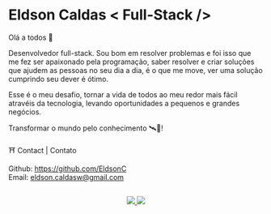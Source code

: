 # Eldson Caldas < Full-Stack />

Olá a todos 🍟

Desenvolvedor full-stack. Sou bom em resolver problemas e foi isso que me fez ser apaixonado pela programação, saber resolver e criar soluções que ajudem as pessoas no seu dia a dia, é o que me move, ver uma solução cumprindo seu dever é ótimo.

Esse é o meu desafio, tornar a vida de todos ao meu redor mais fácil atravéis da tecnologia, levando oportunidades a pequenos e grandes negócios.

Transformar o mundo pelo conhecimento 🛰️🚀!

⛩️ Contact | Contato

Github: https://github.com/EldsonC <br/>
Email: eldson.caldasw@gmail.com

##
  
<div align="center">
  <a href="https://www.instagram.com/eldsontt/" target="_blank">
    <img src="https://img.shields.io/badge/Instagram-E4405F?style=for-the-badge&logo=instagram&logoColor=white">
  </a>
  <a href="https://www.linkedin.com/in/eldsonc/" target="_blank">
    <img src="https://img.shields.io/badge/LinkedIn-0077B5?style=for-the-badge&logo=linkedin&logoColor=white">
  </a>
</div>

##
